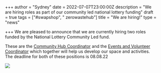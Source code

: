 +++
author = "Sydney"
date = 2022-07-07T23:00:00Z
description = "We are hiring roles as part of our community led national lottery funding"
draft = true
tags = ["#swapshop", " zerowastehub"]
title = "We are hiring!"
type = "news"

+++
We are pleased to announce that we are currently hiring two roles funded by the National Lottery Community Led fund.

These are the [Community Hub Coordinator](https://goodmoves.com/vacancy/a4s3z00000SfJfJAAV/Community-Hub-Coordinator) and the [Events and Volunteer Coordinator](https://goodmoves.com/vacancy/a4s3z00000SfJfOAAV/Events-and-Volunteer-Coordinator) which together will help us develop our space and activities.  The deadline for both of these positions is 08.08.22

![](https://res.cloudinary.com/shrub-co-op/image/upload/v1657306530/shrubcoop.org/media/digital-white-background_1_p8gk86.png)